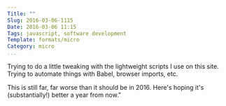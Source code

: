 ```yaml
---
Title: ""
Slug: 2016-03-06-1115
Date: 2016-03-06 11:15
Tags: javascript, software development
Template: formats/micro
Category: micro
...
```


Trying to do a little tweaking with the lightweight scripts I use on this site. Trying to automate things with Babel, browser imports, etc.

This is still far, far worse than it should be in 2016. Here's hoping it's (substantially!) better a year from now."
